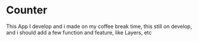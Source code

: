 <h1>Counter</h1>

This App I develop and i made on my coffee break time, this still on develop, and i should add a few function and feature, like Layers, etc
